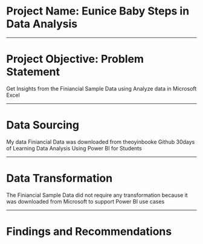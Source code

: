 # Project Name: Eunice Baby Steps in Data Analysis

----
# Project Objective: Problem Statement
Get Insights from the Finiancial Sample Data using Analyze data in Microsoft Excel

----
# Data Sourcing 
My data Finiancial Data was downloaded from theoyinbooke Github 30days of Learning Data Analysis Using Power BI for Students

----
# Data Transformation
The Finiancial Sample Data did not require any transformation because it was downloaded from Microsoft to support Power BI use cases

----
# Findings and Recommendations
